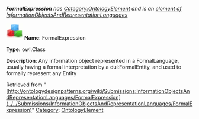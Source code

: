___FormalExpression__ has [Category:OntologyElement](../../Category/OntologyElement "Category:OntologyElement") and is an [element of](../../Property/ElementOf "Property:ElementOf") [InformationObjectsAndRepresentationLanguages](../../Submissions/InformationObjectsAndRepresentationLanguages "Submissions:InformationObjectsAndRepresentationLanguages")_


  




[![Class](../../images/thumb/2/27/Class.gif/45px-Class.gif)](../../Image/Class.gif "Class")
__Name__: FormalExpression 


__Type:__ owl:Class 


__Description__: Any information object represented in a FormalLanguage, usually having a formal interpretation by a dul:FormalEntity, and used to formally represent any Entity 





Retrieved from "[http://ontologydesignpatterns.org/wiki/Submissions:InformationObjectsAndRepresentationLanguages/FormalExpression](../../Submissions/InformationObjectsAndRepresentationLanguages/FormalExpression)"
 [Category](http://ontologydesignpatterns.org/wiki/Special:Categories "Special:Categories"): [OntologyElement](../../Category/OntologyElement "Category:OntologyElement")